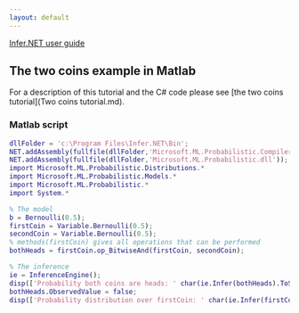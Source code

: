 ```yaml
---
layout: default 
--- 
```

[Infer.NET user guide](index.md)

## The two coins example in Matlab

For a description of this tutorial and the C# code please see [the two coins tutorial](Two coins tutorial.md).

### Matlab script

```matlab
dllFolder = 'c:\Program Files\Infer.NET\Bin';  
NET.addAssembly(fullfile(dllFolder,'Microsoft.ML.Probabilistic.Compiler.dll'));  
NET.addAssembly(fullfile(dllFolder,'Microsoft.ML.Probabilistic.dll'));  
import Microsoft.ML.Probabilistic.Distributions.*  
import Microsoft.ML.Probabilistic.Models.*  
import Microsoft.ML.Probabilistic.*  
import System.*  

% The model  
b = Bernoulli(0.5);  
firstCoin = Variable.Bernoulli(0.5);  
secondCoin = Variable.Bernoulli(0.5);  
% methods(firstCoin) gives all operations that can be performed  
bothHeads = firstCoin.op_BitwiseAnd(firstCoin, secondCoin);  

% The inference  
ie = InferenceEngine();  
disp(['Probability both coins are heads: ' char(ie.Infer(bothHeads).ToString)]);  
bothHeads.ObservedValue = false;  
disp(['Probability distribution over firstCoin: ' char(ie.Infer(firstCoin).ToString)]);
```
